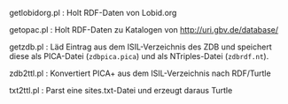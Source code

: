 getlobidorg.pl
  : Holt RDF-Daten von Lobid.org

getopac.pl
  : Holt RDF-Daten zu Katalogen von http://uri.gbv.de/database/

getzdb.pl
  : Läd Eintrag aus dem ISIL-Verzeichnis des ZDB und speichert diese
    als PICA-Datei (`zdbpica.pica`) und als NTriples-Datei (`zdbrdf.nt`).

zdb2ttl.pl
  : Konvertiert PICA+ aus dem ISIL-Verzeichnis nach RDF/Turtle

txt2ttl.pl
  : Parst eine sites.txt-Datei und erzeugt daraus Turtle

